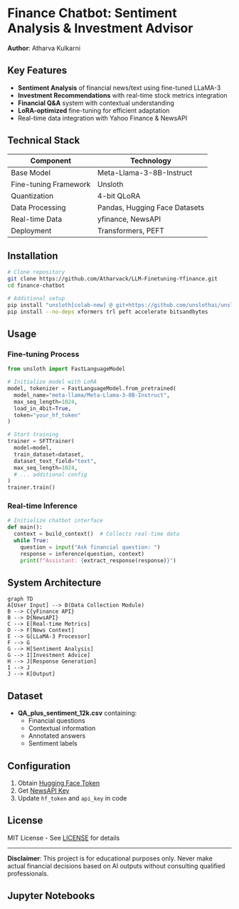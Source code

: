 
# Finance Chatbot: Sentiment Analysis & Investment Advisor 



**Author**: Atharva Kulkarni

## Key Features
- **Sentiment Analysis** of financial news/text using fine-tuned LLaMA-3
- **Investment Recommendations** with real-time stock metrics integration
- **Financial Q&A** system with contextual understanding
- **LoRA-optimized** fine-tuning for efficient adaptation
- Real-time data integration with Yahoo Finance & NewsAPI

## Technical Stack
| Component               | Technology                          |
|-------------------------|-------------------------------------|
| Base Model              | Meta-Llama-3-8B-Instruct            |
| Fine-tuning Framework   | Unsloth                             |
| Quantization            | 4-bit QLoRA                         |
| Data Processing         | Pandas, Hugging Face Datasets       |
| Real-time Data          | yfinance, NewsAPI                   |
| Deployment              | Transformers, PEFT                  |

## Installation
```bash
# Clone repository
git clone https://github.com/Atharvack/LLM-Finetuning-Yfinance.git
cd finance-chatbot

# Additional setup
pip install "unsloth[colab-new] @ git+https://github.com/unslothai/unsloth.git"
pip install --no-deps xformers trl peft accelerate bitsandbytes
```

##  Usage
### Fine-tuning Process

```python
from unsloth import FastLanguageModel

# Initialize model with LoRA
model, tokenizer = FastLanguageModel.from_pretrained(
  model_name="meta-llama/Meta-Llama-3-8B-Instruct",
  max_seq_length=1024,
  load_in_4bit=True,
  token="your_hf_token"
)

# Start training
trainer = SFTTrainer(
  model=model,
  train_dataset=dataset,
  dataset_text_field="text",
  max_seq_length=1024,
  # ... additional config
)
trainer.train()
```

### Real-time Inference

```python
# Initialize chatbot interface
def main():
  context = build_context()  # Collects real-time data
  while True:
    question = input("Ask financial question: ")
    response = inference(question, context)
    print(f"Assistant: {extract_response(response)}")
```

##  System Architecture

```mermaid
graph TD
A[User Input] --> B(Data Collection Module)
B --> C{yFinance API}
B --> D{NewsAPI}
C --> E[Real-time Metrics]
D --> F[News Context]
E --> G[LLaMA-3 Processor]
F --> G
G --> H[Sentiment Analysis]
G --> I[Investment Advice]
H --> J[Response Generation]
I --> J
J --> K[Output]
```

##  Dataset
- **QA_plus_sentiment_12k.csv** containing:
  - Financial questions
  - Contextual information
  - Annotated answers
  - Sentiment labels

## Configuration
1. Obtain [Hugging Face Token](https://huggingface.co/settings/tokens)
2. Get [NewsAPI Key](https://newsapi.org/register)
3. Update `hf_token` and `api_key` in code

## License
MIT License - See [LICENSE](LICENSE) for details

---

**Disclaimer**: This project is for educational purposes only. Never make actual financial decisions based on AI outputs without consulting qualified professionals.

## Jupyter Notebooks

<div id="notebook-content"></div>

<script>
  fetch('fine_tuning_inference.html')
  .then(response => response.text())
  .then(data => {
    document.getElementById('notebook-content').innerHTML = data;
  });
</script>

